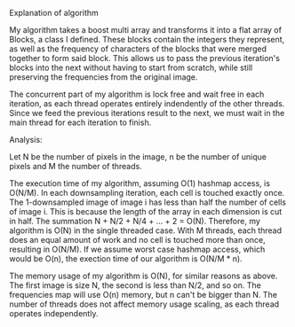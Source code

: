 Explanation of algorithm

My algorithm takes a boost multi array and transforms it into a flat array of
Blocks, a class I defined. These blocks contain the integers they represent,
as well as the frequency of characters of the blocks that were merged together
to form said block. This allows us to pass the previous iteration's blocks
into the next without having to start from scratch, while still
preserving the frequencies from the original image.

The concurrent part of my algorithm is lock free and wait free in each
iteration, as each thread operates entirely indendently of the other threads.
Since we feed the previous iterations result to the next, we must wait in the
main thread for each iteration to finish.

Analysis:

Let N be the number of pixels in the image, n be the number of unique pixels
and M the number of threads.

The execution time of my algorithm, assuming O(1) hashmap access, is O(N/M).
In each downsampling iteration, each cell is touched exactly once.
The 1-downsampled image of image i has less than half the number of cells of
image i.
This is because the length of the array in each dimension is cut in half.
The summation N + N/2 + N/4 + ... + 2 = O(N).
Therefore, my algorithm is O(N) in the single threaded case.
With M threads, each thread does an equal amount of work and no cell is touched
more than once, resulting in O(N/M).
If we assume worst case hashmap access, which would be O(n),
the exection time of our algorithm is O(N/M * n).


The memory usage of my algorithm is O(N), for similar reasons as above. 
The first image is size N, the second is less than N/2, and so on.
The frequencies map will use O(n) memory, but n can't be bigger than N.
The number of threads does not affect memory usage scaling, as each thread
operates independently.


